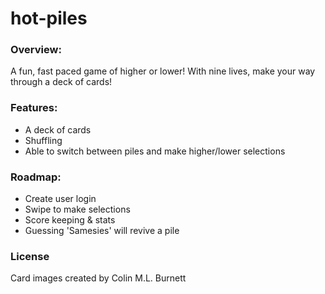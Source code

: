 # hot-piles

### Overview:
A fun, fast paced game of higher or lower! With nine lives, make your way through a deck of cards!

### Features:
- A deck of cards
- Shuffling
- Able to switch between piles and make higher/lower selections

### Roadmap:
- Create user login
- Swipe to make selections
- Score keeping & stats
- Guessing 'Samesies' will revive a pile

### License
Card images created by Colin M.L. Burnett